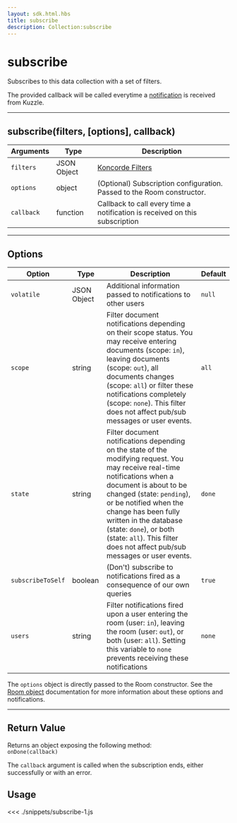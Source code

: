 ```yaml
---
layout: sdk.html.hbs
title: subscribe
description: Collection:subscribe
---
```


# subscribe

Subscribes to this data collection with a set of filters.

The provided callback will be called everytime a [notification](/sdk/js/5/notifications) is received from Kuzzle.

---

## subscribe(filters, [options], callback)

| Arguments  | Type        | Description                                                                 |
| ---------- | ----------- | --------------------------------------------------------------------------- |
| `filters`  | JSON Object | [Koncorde Filters](/core/1/koncorde)                                        |
| `options`  | object      | (Optional) Subscription configuration. Passed to the Room constructor.      |
| `callback` | function    | Callback to call every time a notification is received on this subscription |

---

## Options

| Option            | Type        | Description                                                                                                                                                                                                                                                                                                                                                   | Default |
| ----------------- | ----------- | ------------------------------------------------------------------------------------------------------------------------------------------------------------------------------------------------------------------------------------------------------------------------------------------------------------------------------------------------------------- | ------- |
| `volatile`        | JSON Object | Additional information passed to notifications to other users                                                                                                                                                                                                                                                                                                 | `null`  |
| `scope`           | string      | Filter document notifications depending on their scope status. You may receive entering documents (scope: `in`), leaving documents (scope: `out`), all documents changes (scope: `all`) or filter these notifications completely (scope: `none`). This filter does not affect pub/sub messages or user events.                                                | `all`   |
| `state`           | string      | Filter document notifications depending on the state of the modifying request. You may receive real-time notifications when a document is about to be changed (state: `pending`), or be notified when the change has been fully written in the database (state: `done`), or both (state: `all`). This filter does not affect pub/sub messages or user events. | `done`  |
| `subscribeToSelf` | boolean     | (Don't) subscribe to notifications fired as a consequence of our own queries                                                                                                                                                                                                                                                                                  | `true`  |
| `users`           | string      | Filter notifications fired upon a user entering the room (user: `in`), leaving the room (user: `out`), or both (user: `all`). Setting this variable to `none` prevents receiving these notifications                                                                                                                                                          | `none`  |

The `options` object is directly passed to the Room constructor.
See the [Room object](/sdk/js/5/room/) documentation for more information about these options and notifications.

---

## Return Value

Returns an object exposing the following method:  
 `onDone(callback)`

The `callback` argument is called when the subscription ends, either successfully or with an error.

## Usage

<<< ./snippets/subscribe-1.js
